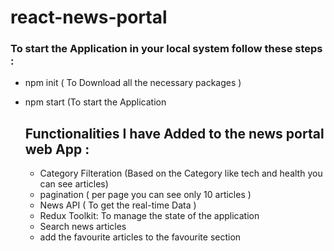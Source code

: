 # react-news-portal
### To start the Application in your local system follow these steps : 
- npm init ( To Download all the necessary packages )
- npm start (To start the Application

  ## Functionalities I have Added to the news portal web App :
  - Category Filteration (Based on the Category like tech and health you can see articles)
  - pagination ( per page you can see only 10 articles )
  - News API ( To get the real-time Data )
  - Redux Toolkit: To manage the state of the application
  - Search news articles
  - add the favourite articles to the favourite section
  
